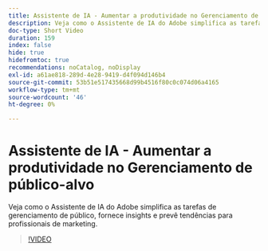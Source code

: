 ```yaml
---
title: Assistente de IA - Aumentar a produtividade no Gerenciamento de público-alvo
description: Veja como o Assistente de IA do Adobe simplifica as tarefas de gerenciamento de público, fornece insights e prevê tendências para profissionais de marketing.
doc-type: Short Video
duration: 159
index: false
hide: true
hidefromtoc: true
recommendations: noCatalog, noDisplay
exl-id: a61ae818-289d-4e28-9419-d4f094d146b4
source-git-commit: 53b51e517435668d99b4516f80c0c074d06a4165
workflow-type: tm+mt
source-wordcount: '46'
ht-degree: 0%

---
```


# Assistente de IA - Aumentar a produtividade no Gerenciamento de público-alvo

Veja como o Assistente de IA do Adobe simplifica as tarefas de gerenciamento de público, fornece insights e prevê tendências para profissionais de marketing.

<!-- 82_OS512_3442427_158_ai-assistant-boosting-productivity-in-audience-management -->
>[!VIDEO](https://video.tv.adobe.com/v/3458182/?learn=on&enablevpops=true)
